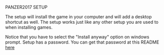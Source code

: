 PANZER2017 SETUP

The setup will install the game in your computer and will add a desktop shortcut as well. The setup works just like any other setup you are used to when installing games. 

Notice that you have to select the "Install anyway" option on windows prompt.
Setup has a password. You can get that password at this README [here](https://github.com/ndricimrr/CS319_SEC2_2C/blob/master/play/README.md)
